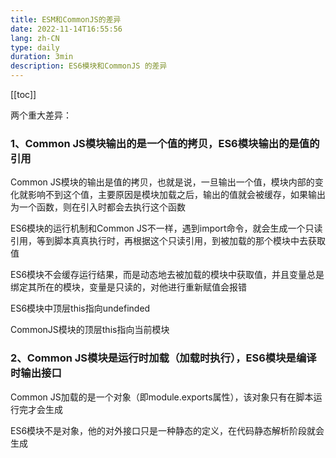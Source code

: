 ```yaml
---
title: ESM和CommonJS的差异
date: 2022-11-14T16:55:56
lang: zh-CN
type: daily
duration: 3min
description: ES6模块和CommonJS 的差异
---
```


[[toc]]

两个重大差异：

### 1、Common JS模块输出的是一个值的拷贝，ES6模块输出的是值的引用

Common JS模块的输出是值的拷贝，也就是说，一旦输出一个值，模块内部的变化就影响不到这个值，主要原因是模块加载之后，输出的值就会被缓存，如果输出为一个函数，则在引入时都会去执行这个函数

ES6模块的运行机制和Common JS不一样，遇到import命令，就会生成一个只读引用，等到脚本真真执行时，再根据这个只读引用，到被加载的那个模块中去获取值

ES6模块不会缓存运行结果，而是动态地去被加载的模块中获取值，并且变量总是绑定其所在的模块，变量是只读的，对他进行重新赋值会报错

ES6模块中顶层this指向undefinded

CommonJS模块的顶层this指向当前模块

### 2、Common JS模块是运行时加载（加载时执行），ES6模块是编译时输出接口

Common JS加载的是一个对象（即module.exports属性），该对象只有在脚本运行完才会生成

ES6模块不是对象，他的对外接口只是一种静态的定义，在代码静态解析阶段就会生成